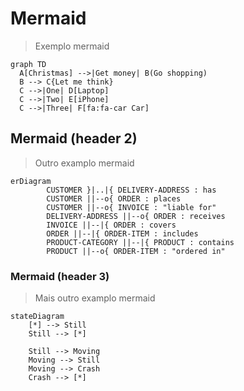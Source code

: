 # Mermaid
> Exemplo mermaid

```mermaid
graph TD
  A[Christmas] -->|Get money| B(Go shopping)
  B --> C{Let me think}
  C -->|One| D[Laptop]
  C -->|Two| E[iPhone]
  C -->|Three| F[fa:fa-car Car]
```

## Mermaid (header 2)
> Outro examplo mermaid

```mermaid
erDiagram
        CUSTOMER }|..|{ DELIVERY-ADDRESS : has
        CUSTOMER ||--o{ ORDER : places
        CUSTOMER ||--o{ INVOICE : "liable for"
        DELIVERY-ADDRESS ||--o{ ORDER : receives
        INVOICE ||--|{ ORDER : covers
        ORDER ||--|{ ORDER-ITEM : includes
        PRODUCT-CATEGORY ||--|{ PRODUCT : contains
        PRODUCT ||--o{ ORDER-ITEM : "ordered in"
```

### Mermaid (header 3)
> Mais outro examplo mermaid

```mermaid
stateDiagram
	[*] --> Still
	Still --> [*]

	Still --> Moving
	Moving --> Still
	Moving --> Crash
	Crash --> [*]
					
```